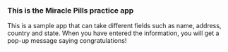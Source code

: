 ### This is the Miracle Pills practice app


This is a sample app that can take different fields such as name, address, country and state. 
When you have entered the information, you will get a pop-up message saying congratulations!
